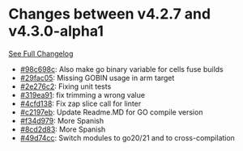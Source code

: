 # Changes between v4.2.7 and v4.3.0-alpha1

[See Full Changelog](https://github.com/pydio/cells/compare/v4.2.7...v4.3.0-alpha1)

- [#98c698c](https://github.com/pydio/cells/commit/98c698ce54efeed57fab9b617b29ec210a4dced4): Also make go binary variable for cells fuse builds
- [#29fac05](https://github.com/pydio/cells/commit/29fac05a2305eaea47e745d19dc6a6829b8f4112): Missing GOBIN usage in arm target
- [#2e276c2](https://github.com/pydio/cells/commit/2e276c28da1bd495a140c75473404b1610c38d04): Fixing unit tests
- [#319ea91](https://github.com/pydio/cells/commit/319ea911477337531758f64cbf9bbd7d105fbca1): fix trimming a wrong value
- [#4cfd138](https://github.com/pydio/cells/commit/4cfd138480a4760433ae19d5917edcfb4e3968b1): Fix zap slice call for linter
- [#c2197eb](https://github.com/pydio/cells/commit/c2197ebe73c9ced67d5adc2b2230fba2e9f1f5da): Update Readme.MD for GO compile version
- [#f34d979](https://github.com/pydio/cells/commit/f34d97905004bf9516fc15af1c8eb447dc43da8a): More Spanish
- [#8cd2d83](https://github.com/pydio/cells/commit/8cd2d834f4505154dc0574563909e124034b5266): More Spanish
- [#49d74cc](https://github.com/pydio/cells/commit/49d74cc48f87e4421ef0f26eff71651dc47bf1c3): Switch modules to go20/21 and to cross-compilation
